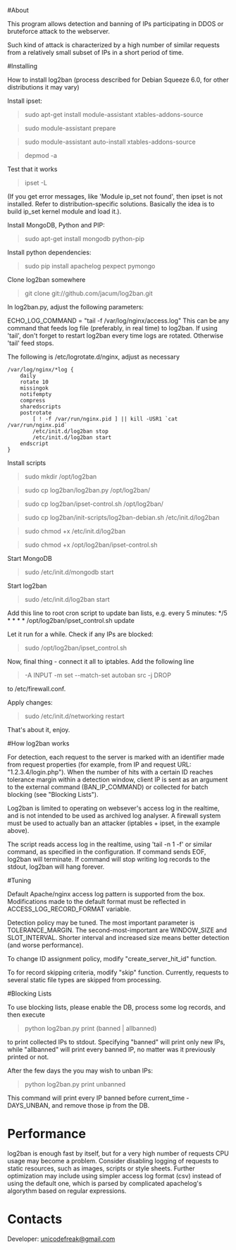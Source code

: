 #About

This program allows detection and banning of IPs participating in DDOS or bruteforce attack to the webserver.

Such kind of attack is characterized by a high number of similar requests from a relatively small subset of IPs in
a short period of time.

#Installing

How to install log2ban (process described for Debian Squeeze 6.0, for other distributions it may vary)

Install ipset:

> sudo apt-get install module-assistant xtables-addons-source

> sudo module-assistant prepare

> sudo module-assistant auto-install xtables-addons-source

> depmod -a

Test that it works

> ipset -L

>

(If you get error messages, like 'Module ip_set not found', then ipset is not installed. Refer to distribution-specific
solutions. Basically the idea is to build ip_set kernel module and load it.).

Install MongoDB, Python and PIP:

> sudo apt-get install mongodb python-pip

Install python dependencies:

> sudo pip install apachelog pexpect pymongo

Clone log2ban somewhere

> git clone git://github.com/jacum/log2ban.git

In log2ban.py, adjust the following parameters:

ECHO_LOG_COMMAND = "tail -f /var/log/nginx/access.log"
This can be any command that feeds log file (preferably, in real time) to log2ban.
If using 'tail', don't forget to restart log2ban every time logs are rotated. Otherwise 'tail' feed stops.

The following is /etc/logrotate.d/nginx, adjust as necessary

    /var/log/nginx/*log {
        daily
        rotate 10
        missingok
        notifempty
        compress
        sharedscripts
        postrotate
            [ ! -f /var/run/nginx.pid ] || kill -USR1 `cat /var/run/nginx.pid`
            /etc/init.d/log2ban stop
            /etc/init.d/log2ban start
        endscript
    }


Install scripts

> sudo mkdir /opt/log2ban

> sudo cp log2ban/log2ban.py /opt/log2ban/

> sudo cp log2ban/ipset-control.sh /opt/log2ban/

> sudo cp log2ban/init-scripts/log2ban-debian.sh /etc/init.d/log2ban

> sudo chmod +x /etc/init.d/log2ban

> sudo chmod +x /opt/log2ban/ipset-control.sh


Start MongoDB
> sudo /etc/init.d/mongodb start

Start log2ban
> sudo /etc/init.d/log2ban start

Add this line to root cron script to update ban lists, e.g. every 5 minutes:
    */5 * * * * /opt/log2ban/ipset_control.sh update

Let it run for a while. Check if any IPs are blocked:
> sudo /opt/log2ban/ipset_control.sh

Now, final thing - connect it all to iptables. Add the following line

> -A INPUT -m set --match-set autoban src -j DROP

to /etc/firewall.conf.

Apply changes:
> sudo /etc/init.d/networking restart

That's about it, enjoy.

#How log2ban works

For detection, each request to the server is marked with an identifier made from request properties (for example,
from IP and request URL: "1.2.3.4/login.php"). When the number of hits with a certain ID reaches tolerance
margin within a detection window, client IP is sent as an argument to the external command (BAN_IP_COMMAND) or
collected for batch blocking (see "Blocking Lists").

Log2ban is limited to operating on websever's access log in the realtime, and is not intended to be used as
archived log analyser. A firewall system must be used to actually ban an attacker (iptables + ipset, in the example
above).

The script reads access log in the realtime, using 'tail -n 1 -f' or similar command, as specified in the
configuration. If command sends EOF, log2ban will terminate. If command will stop writing log records to the
stdout, log2ban will hang forever.

#Tuning

Default Apache/nginx access log pattern is supported from the box. Modifications made to the default format must be
reflected in ACCESS_LOG_RECORD_FORMAT variable.

Detection policy may be tuned. The most important parameter is TOLERANCE_MARGIN. The second-most-important are
WINDOW_SIZE and SLOT_INTERVAL. Shorter interval and increased size means better detection (and worse performance).

To change ID assignment policy, modify "create_server_hit_id" function.

To for record skipping criteria, modify "skip" function. Currently, requests to several static file types are
skipped from processing.

#Blocking Lists

To use blocking lists, please enable the DB, process some log records, and then execute

> python log2ban.py print (banned | allbanned)

to print collected IPs to stdout. Specifying "banned" will print only new IPs, while "allbanned" will print every
banned IP, no matter was it previously printed or not.

After the few days the you may wish to unban IPs:

> python log2ban.py print unbanned

This command will print every IP banned before current_time - DAYS_UNBAN, and remove those ip from the DB.

# Performance

log2ban is enough fast by itself, but for a very high number of requests CPU usage may become a problem. Consider
disabling logging of requests to static resources, such as images, scripts or style sheets. Further optimization
may include using simpler access log format (csv) instead of using the default one, which is parsed by complicated
apachelog's algorythm based on regular expressions.

# Contacts

Developer: [unicodefreak@gmail.com](mailto:unicodefreak@gmail.com)
